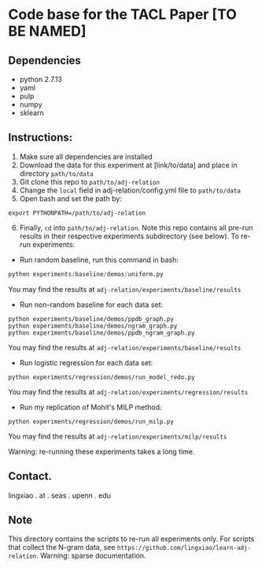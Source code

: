 # Code base for the TACL Paper [TO BE NAMED]

## Dependencies
* python 2.7.13
* yaml
* pulp
* numpy
* sklearn

## Instructions:

1. Make sure all dependencies are installed
3. Download the data for this experiment at [link/to/data] and place in directory `path/to/data`
3. Git clone this repo to `path/to/adj-relation`
4. Change the `local` field in adj-relation/config.yml file to `path/to/data`
5. Open bash and set the path by:

```
export PYTHONPATH=/path/to/adj-relation
```
6. Finally, `cd` into `path/to/adj-relation`. Note this repo contains all pre-run results in their respective experiments subdirectory (see below). To re-run experiments:

* Run random baseline, run this command in bash:

```python
python experiments/baseline/demos/uniform.py
```

You may find the results at `adj-relation/experiments/baseline/results`

* Run non-random baseline for each data set:

```shell
python experiments/baseline/demos/ppdb_graph.py
python experiments/baseline/demos/ngram_graph.py
python experiments/baseline/demos/ppdb_ngram_graph.py
```

You may find the results at `adj-relation/experiments/baseline/results`


* Run logistic regression for each data set:

```shell
python experiments/regression/demos/run_model_redo.py
```

You may find the results at `adj-relation/experiments/regression/results`


* Run my replication of Mohit's MILP method:

```shell
python experiments/regression/demos/run_milp.py
```

You may find the results at `adj-relation/experiments/milp/results`


Warning: re-running these experiments takes a long time.

## Contact.

lingxiao . at . seas . upenn . edu

## Note

This directory contains the scripts to re-run all experiments only. For scripts that collect the N-gram data, see `https://github.com/lingxiao/learn-adj-relation`. Warning: sparse documentation.







